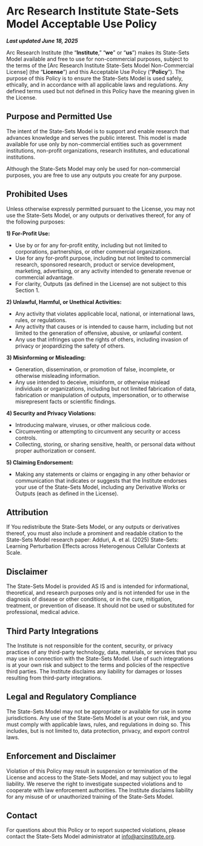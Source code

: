 # Arc Research Institute State-Sets Model Acceptable Use Policy

**_Last updated June 18, 2025_**

Arc Research Institute (the “**Institute**,” “**we**” or “**us**”) makes its State-Sets Model available and free to use for non-commercial purposes, subject to the terms of the [Arc Research Institute State-Sets Model Non-Commercial License] (the “**License**”) and this Acceptable Use Policy (“**Policy**”). The purpose of this Policy is to ensure the State-Sets Model is used safely, ethically, and in accordance with all applicable laws and regulations. Any defined terms used but not defined in this Policy have the meaning given in the License. 

## Purpose and Permitted Use

The intent of the State-Sets Model is to support and enable research that advances knowledge and serves the public interest. This model is made available for use only by non-commercial entities such as government institutions, non-profit organizations, research institutes, and educational institutions.

Although the State-Sets Model may only be used for non-commercial purposes, you are free to use any outputs you create for any purpose. 

## Prohibited Uses

Unless otherwise expressly permitted pursuant to the License, you may not use the State-Sets Model, or any outputs or derivatives thereof, for any of the following purposes:

**1)  For-Profit Use:**
-  Use by or for any for-profit entity, including but not limited to corporations, partnerships, or other commercial organizations.
-  Use for any for-profit purpose, including but not limited to commercial research, sponsored research, product or service development, marketing, advertising, or any activity intended to generate revenue or commercial advantage.
-  For clarity, Outputs (as defined in the License) are not subject to this Section 1.

**2)  Unlawful, Harmful, or Unethical Activities:**
-  Any activity that violates applicable local, national, or international laws, rules, or regulations.
-  Any activity that causes or is intended to cause harm, including but not limited to the generation of offensive, abusive, or unlawful content.
-  Any use that infringes upon the rights of others, including invasion of privacy or jeopardizing the safety of others.

**3)  Misinforming or Misleading:**
-  Generation, dissemination, or promotion of false, incomplete, or otherwise misleading information.
-  Any use intended to deceive, misinform, or otherwise mislead individuals or organizations, including but not limited fabrication of data, fabrication or manipulation of outputs, impersonation, or to otherwise misrepresent facts or scientific findings.

**4)  Security and Privacy Violations:**
-  Introducing malware, viruses, or other malicious code.
-  Circumventing or attempting to circumvent any security or access controls.
-  Collecting, storing, or sharing sensitive, health, or personal data without proper authorization or consent.

**5)  Claiming Endorsement:**
-  Making any statements or claims or engaging in any other behavior or communication that indicates or suggests that the Institute endorses your use of the State-Sets Model, including any Derivative Works or Outputs (each as defined in the License). 

## Attribution

If You redistribute the State-Sets Model, or any outputs or derivatives thereof, you must also include a prominent and readable citation to the State-Sets Model research paper: Adduri, A. et al. (2025) State-Sets: Learning Perturbation Effects across Heterogenous Cellular Contexts at Scale.

## Disclaimer

The State-Sets Model is provided AS IS and is intended for informational, theoretical, and research purposes only and is not intended for use in the diagnosis of disease or other conditions, or in the cure, mitigation, treatment, or prevention of disease. It should not be used or substituted for professional, medical advice.

## Third Party Integrations

The Institute is not responsible for the content, security, or privacy practices of any third-party technology, data, materials, or services that you may use in connection with the State-Sets Model. Use of such integrations is at your own risk and subject to the terms and policies of the respective third parties. The Institute disclaims any liability for damages or losses resulting from third-party integrations.

## Legal and Regulatory Compliance

The State-Sets Model may not be appropriate or available for use in some jurisdictions. Any use of the State-Sets Model is at your own risk, and you must comply with applicable laws, rules, and regulations in doing so. This includes, but is not limited to, data protection, privacy, and export control laws.  

## Enforcement and Disclaimer

Violation of this Policy may result in suspension or termination of the License and access to the State-Sets Model, and may subject you to legal liability. We reserve the right to investigate suspected violations and to cooperate with law enforcement authorities. The Institute disclaims liability for any misuse of or unauthorized training of the State-Sets Model.

## Contact

For questions about this Policy or to report suspected violations, please contact the State-Sets Model administrator at <info@arcinstitute.org>.

